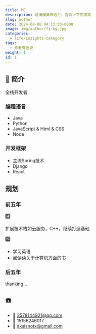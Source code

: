 ```yaml
---
title: ME
description: 路漫漫其修远兮，吾将上下而求索
slug: author
date: 2024-08-08 04:13:33+0000
image: img/author/fj-bg.jpg
categories:
  - life-insights-category
tags:
  - 作者有话说
weight: 1
id: 1
---
```


## 📝 简介

全栈开发者

### 编程语言

- Java
- Python
- JavaScript & Html & CSS
- Node

### 开发框架

- 主流Spring技术
- Django
- React

## 规划

### 前五年

**1️⃣**

扩展技术栈如云服务，C++，继续打造基础

**2️⃣**

- 学习英语
- 阅读读关于计算机方面的书

### 后五年

thanking...

## ☎️
- 🐧 3578144921@qq.com
- 📱 15156246017
- 📩 aksisnotx@gmail.com